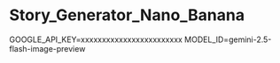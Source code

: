 # Story_Generator_Nano_Banana

GOOGLE_API_KEY=xxxxxxxxxxxxxxxxxxxxxxxx
MODEL_ID=gemini-2.5-flash-image-preview